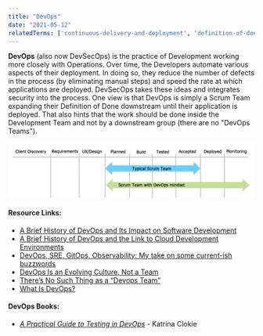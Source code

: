 ```yaml
---
title: "DevOps"
date: "2021-05-12"
relatedTerms: ['continuous-delivery-and-deployment', 'definition-of-done']
---
```


**DevOps** (also now DevSecOps) is the practice of Development working more closely with Operations. Over time, the Developers automate various aspects of their deployment. In doing so, they reduce the number of defects in the process (by eliminating manual steps) and speed the rate at which applications are deployed. DevSecOps takes these ideas and integrates security into the process. One view is that DevOps is simply a Scrum Team expanding their Definition of Done downstream until their application is deployed. That also hints that the work should be done inside the Development Team and not by a downstream group (there are no "DevOps Teams").

![DevOps Mindset Kanban Board](images/DevOps-Mindset-Kanban-Board-simple-1024x230.png)

#### Resource Links:

- [A Brief History of DevOps and Its Impact on Software Development](https://everythingdevops.dev/a-brief-history-of-devops-and-its-impact-on-software-development/)
- [A Brief History of DevOps and the Link to Cloud Development Environments](https://www.linkedin.com/pulse/brief-history-devops-link-cloud-development-laurent-balmelli-phd-aim8e/)
- [DevOps, SRE, GitOps, Observability: My take on some current-ish buzzwords](https://infrastructure-as-code.com/2020/01/29/defining-buzzwords.html)
- [DevOps Is an Evolving Culture, Not a Team](https://blog.kylegalbraith.com/2019/03/18/devops-is-an-evolving-culture-not-a-team/)
- [There’s No Such Thing as a “Devops Team”](https://continuousdelivery.com/2012/10/theres-no-such-thing-as-a-devops-team/)
- [What Is DevOps?](https://theagileadmin.com/what-is-devops/)

#### DevOps Books:

- _[A Practical Guide to Testing in DevOps](https://leanpub.com/testingindevops)_ \- Katrina Clokie

